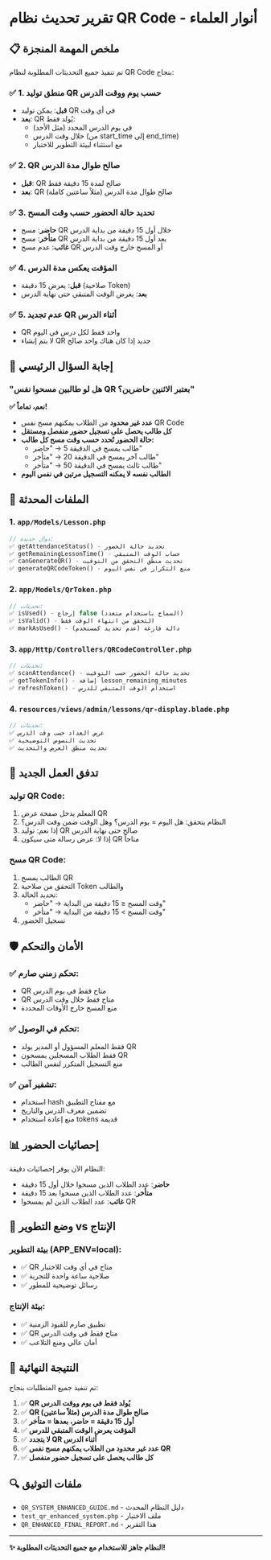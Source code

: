 # تقرير تحديث نظام QR Code - أنوار العلماء

## 📋 ملخص المهمة المنجزة

تم تنفيذ جميع التحديثات المطلوبة لنظام QR Code بنجاح:

### ✅ 1. منطق توليد QR حسب يوم ووقت الدرس
- **قبل**: يمكن توليد QR في أي وقت
- **بعد**: QR يُولد فقط:
  - في يوم الدرس المحدد (مثل الأحد)
  - خلال وقت الدرس (من start_time إلى end_time)
  - مع استثناء لبيئة التطوير للاختبار

### ✅ 2. QR صالح طوال مدة الدرس
- **قبل**: QR صالح لمدة 15 دقيقة فقط
- **بعد**: QR صالح طوال مدة الدرس (مثلاً ساعتين كاملة)

### ✅ 3. تحديد حالة الحضور حسب وقت المسح
- **حاضر**: مسح QR خلال أول 15 دقيقة من بداية الدرس
- **متأخر**: مسح QR بعد أول 15 دقيقة من بداية الدرس
- **غائب**: عدم مسح QR أو المسح خارج وقت الدرس

### ✅ 4. المؤقت يعكس مدة الدرس
- **قبل**: يعرض 15 دقيقة (صلاحية Token)
- **بعد**: يعرض الوقت المتبقي حتى نهاية الدرس

### ✅ 5. عدم تجديد QR أثناء الدرس
- QR واحد فقط لكل درس في اليوم
- لا يتم إنشاء QR جديد إذا كان هناك واحد صالح

## 🎯 إجابة السؤال الرئيسي

### **"هل لو طالبين مسحوا نفس QR بعتبر الاثنين حاضرين؟"**

**✅ نعم، تماماً!**

- **عدد غير محدود** من الطلاب يمكنهم مسح نفس QR Code
- **كل طالب يحصل على تسجيل حضور منفصل ومستقل**
- **حالة الحضور تُحدد حسب وقت مسح كل طالب:**
  - طالب يمسح في الدقيقة 5 → "حاضر"
  - طالب آخر يمسح في الدقيقة 20 → "متأخر"
  - طالب ثالث يمسح في الدقيقة 50 → "متأخر"
- **الطالب نفسه لا يمكنه التسجيل مرتين في نفس اليوم**

## 📁 الملفات المحدثة

### 1. `app/Models/Lesson.php`
```php
// دوال جديدة:
✅ getAttendanceStatus() - تحديد حالة الحضور
✅ getRemainingLessonTime() - حساب الوقت المتبقي
✅ canGenerateQR() - تحديث منطق التحقق من التوقيت
✅ generateQRCodeToken() - منع التكرار في نفس اليوم
```

### 2. `app/Models/QrToken.php`
```php
// تحديثات:
✅ isUsed() - إرجاع false (السماح باستخدام متعدد)
✅ isValid() - التحقق من انتهاء الوقت فقط
✅ markAsUsed() - دالة فارغة (عدم تحديد كمستخدم)
```

### 3. `app/Http/Controllers/QRCodeController.php`
```php
// تحديثات:
✅ scanAttendance() - تحديد حالة الحضور حسب التوقيت
✅ getTokenInfo() - إضافة lesson_remaining_minutes
✅ refreshToken() - استخدام الوقت المتبقي للدرس
```

### 4. `resources/views/admin/lessons/qr-display.blade.php`
```javascript
// تحديثات:
✅ عرض العداد حسب وقت الدرس
✅ تحديث النصوص التوضيحية
✅ تحديث منطق العرض والتحديث
```

## 🔄 تدفق العمل الجديد

### توليد QR Code:
1. المعلم يدخل صفحة عرض QR
2. النظام يتحقق: هل اليوم = يوم الدرس؟ وهل الوقت ضمن وقت الدرس؟
3. إذا نعم: توليد QR صالح حتى نهاية الدرس
4. إذا لا: عرض رسالة متى سيكون QR متاحاً

### مسح QR Code:
1. الطالب يمسح QR
2. التحقق من صلاحية Token والطالب
3. تحديد الحالة:
   - وقت المسح ≤ 15 دقيقة من البداية → "حاضر"
   - وقت المسح > 15 دقيقة من البداية → "متأخر"
4. تسجيل الحضور

## 🛡️ الأمان والتحكم

### ✅ تحكم زمني صارم:
- QR متاح فقط في يوم الدرس
- QR متاح فقط خلال وقت الدرس
- منع المسح خارج الأوقات المحددة

### ✅ تحكم في الوصول:
- فقط المعلم المسؤول أو المدير يولد QR
- فقط الطلاب المسجلين يمسحون QR
- منع التسجيل المتكرر لنفس الطالب

### ✅ تشفير آمن:
- استخدام hash مع مفتاح التطبيق
- تضمين معرف الدرس والتاريخ
- منع إعادة استخدام tokens قديمة

## 📊 إحصائيات الحضور

النظام الآن يوفر إحصائيات دقيقة:
- **حاضر**: عدد الطلاب الذين مسحوا خلال أول 15 دقيقة
- **متأخر**: عدد الطلاب الذين مسحوا بعد 15 دقيقة
- **غائب**: عدد الطلاب الذين لم يمسحوا QR

## 🧪 وضع التطوير vs الإنتاج

### بيئة التطوير (APP_ENV=local):
- ✅ QR متاح في أي وقت للاختبار
- ✅ صلاحية ساعة واحدة للتجربة
- ✅ رسائل توضيحية للمطور

### بيئة الإنتاج:
- ✅ تطبيق صارم للقيود الزمنية
- ✅ QR متاح فقط في وقت الدرس
- ✅ أمان عالي ومنع التلاعب

## 🎉 النتيجة النهائية

تم تنفيذ جميع المتطلبات بنجاح:

1. ✅ **QR يُولد فقط في يوم ووقت الدرس**
2. ✅ **QR صالح طوال مدة الدرس (مثلاً ساعتين)**
3. ✅ **أول 15 دقيقة = حاضر، بعدها = متأخر**
4. ✅ **المؤقت يعرض الوقت المتبقي للدرس**
5. ✅ **لا يتجدد QR أثناء الدرس**
6. ✅ **عدد غير محدود من الطلاب يمكنهم مسح نفس QR**
7. ✅ **كل طالب يحصل على تسجيل حضور منفصل**

## 🔍 ملفات التوثيق

- `QR_SYSTEM_ENHANCED_GUIDE.md` - دليل النظام المحدث
- `test_qr_enhanced_system.php` - ملف الاختبار
- `QR_ENHANCED_FINAL_REPORT.md` - هذا التقرير

---

**✨ النظام جاهز للاستخدام مع جميع التحديثات المطلوبة!**
